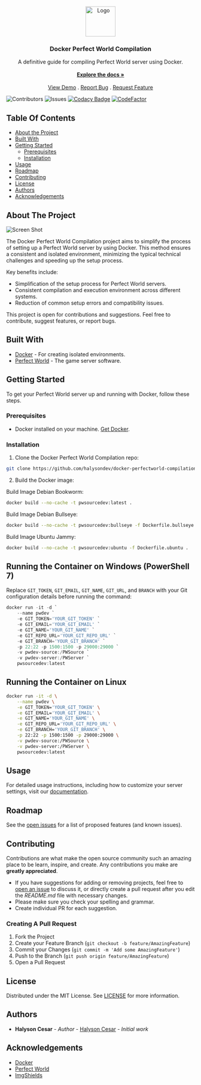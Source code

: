 <br/>
<p align="center">
  <a href="https://github.com/halysondev/docker-perfectworld-compilation">
    <img src="https://avatars.githubusercontent.com/u/5429470?s=280&v=4" alt="Logo" width="80" height="80">
  </a>

  <h3 align="center">Docker Perfect World Compilation</h3>

  <p align="center">
    A definitive guide for compiling Perfect World server using Docker.
    <br/>
    <br/>
    <a href="https://github.com/halysondev/docker-perfectworld-compilation"><strong>Explore the docs »</strong></a>
    <br/>
    <br/>
    <a href="https://github.com/halysondev/docker-perfectworld-compilation">View Demo</a>
    .
    <a href="https://github.com/halysondev/docker-perfectworld-compilation/issues">Report Bug</a>
    .
    <a href="https://github.com/halysondev/docker-perfectworld-compilation/issues">Request Feature</a>
  </p>
</p>

![Contributors](https://img.shields.io/github/contributors/halysondev/docker-perfectworld-compilation?color=dark-green) ![Issues](https://img.shields.io/github/issues/halysondev/docker-perfectworld-compilation) [![Codacy Badge](https://app.codacy.com/project/badge/Grade/22962d32f1ff43df9d8c3d6c0449ffbf)](https://app.codacy.com/gh/halysondev/docker-perfectworld-compilation/dashboard?utm_source=gh&utm_medium=referral&utm_content=&utm_campaign=Badge_grade) [![CodeFactor](https://www.codefactor.io/repository/github/halysondev/docker-perfectworld-compilation/badge)](https://www.codefactor.io/repository/github/halysondev/docker-perfectworld-compilation) 

## Table Of Contents

* [About the Project](#about-the-project)
* [Built With](#built-with)
* [Getting Started](#getting-started)
  * [Prerequisites](#prerequisites)
  * [Installation](#installation)
* [Usage](#usage)
* [Roadmap](#roadmap)
* [Contributing](#contributing)
* [License](#license)
* [Authors](#authors)
* [Acknowledgements](#acknowledgements)

## About The Project

![Screen Shot](https://i.gyazo.com/de4accd4fec9059535ef58c43de8a0d5.png)

The Docker Perfect World Compilation project aims to simplify the process of setting up a Perfect World server by using Docker. This method ensures a consistent and isolated environment, minimizing the typical technical challenges and speeding up the setup process.

Key benefits include:

* Simplification of the setup process for Perfect World servers.
* Consistent compilation and execution environment across different systems.
* Reduction of common setup errors and compatibility issues.

This project is open for contributions and suggestions. Feel free to contribute, suggest features, or report bugs.

## Built With

* [Docker](https://docker.com/) - For creating isolated environments.
* [Perfect World](#) - The game server software.

## Getting Started

To get your Perfect World server up and running with Docker, follow these steps.

### Prerequisites

* Docker installed on your machine. [Get Docker](https://docs.docker.com/get-docker/).

### Installation

1. Clone the Docker Perfect World Compilation repo:

```sh
git clone https://github.com/halysondev/docker-perfectworld-compilation.git
```

2. Build the Docker image:

Build Image Debian Bookworm:
```sh
docker build --no-cache -t pwsourcedev:latest .
```

Build Image Debian Bullseye:
```sh
docker build --no-cache -t pwsourcedev:bullseye -f Dockerfile.bullseye .
```

Build Image Ubuntu Jammy:
```sh
docker build --no-cache -t pwsourcedev:ubuntu -f Dockerfile.ubuntu .
```

## Running the Container on Windows (PowerShell 7)

Replace `GIT_TOKEN`, `GIT_EMAIL`, `GIT_NAME`, `GIT_URL`, and `BRANCH` with your Git configuration details before running the command:

```powershell
docker run -it -d `
    --name pwdev `
    -e GIT_TOKEN='YOUR_GIT_TOKEN' `
    -e GIT_EMAIL='YOUR_GIT_EMAIL' `
    -e GIT_NAME='YOUR_GIT_NAME' `
    -e GIT_REPO_URL='YOUR_GIT_REPO_URL' `
    -e GIT_BRANCH='YOUR_GIT_BRANCH' `
    -p 22:22 -p 1500:1500 -p 29000:29000 `
    -v pwdev-source:/PWSource `
    -v pwdev-server:/PWServer `
    pwsourcedev:latest 
```

## Running the Container on Linux

```bash
docker run -it -d \
    --name pwdev \
    -e GIT_TOKEN='YOUR_GIT_TOKEN' \
    -e GIT_EMAIL='YOUR_GIT_EMAIL' \
    -e GIT_NAME='YOUR_GIT_NAME' \
    -e GIT_REPO_URL='YOUR_GIT_REPO_URL' \
    -e GIT_BRANCH='YOUR_GIT_BRANCH' \
    -p 22:22 -p 1500:1500 -p 29000:29000 \
    -v pwdev-source:/PWSource \
    -v pwdev-server:/PWServer \
    pwsourcedev:latest 
```


## Usage

For detailed usage instructions, including how to customize your server settings, visit our [documentation](https://github.com/halysondev/docker-perfectworld-compilation).

## Roadmap

See the [open issues](https://github.com/halysondev/docker-perfectworld-compilation/issues) for a list of proposed features (and known issues).

## Contributing

Contributions are what make the open source community such an amazing place to be learn, inspire, and create. Any contributions you make are **greatly appreciated**.
* If you have suggestions for adding or removing projects, feel free to [open an issue](https://github.com/halysondev/docker-perfectworld-compilation/issues/new) to discuss it, or directly create a pull request after you edit the *README.md* file with necessary changes.
* Please make sure you check your spelling and grammar.
* Create individual PR for each suggestion.

### Creating A Pull Request

1. Fork the Project
2. Create your Feature Branch (`git checkout -b feature/AmazingFeature`)
3. Commit your Changes (`git commit -m 'Add some AmazingFeature'`)
4. Push to the Branch (`git push origin feature/AmazingFeature`)
5. Open a Pull Request

## License

Distributed under the MIT License. See [LICENSE](https://github.com/halysondev/docker-perfectworld-compilation/blob/main/LICENSE.md) for more information.

## Authors

* **Halyson Cesar** - *Author* - [Halyson Cesar](https://github.com/halysondev) - *Initial work*

## Acknowledgements

* [Docker](https://docker.com/)
* [Perfect World](#)
* [ImgShields](https://shields.io/)
